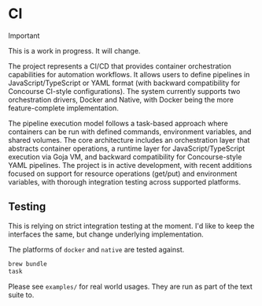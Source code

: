 # CI

<!-- deno-fmt-ignore-start -->
> [!IMPORTANT]
> This is a work in progress. It will change.
<!-- deno-fmt-ignore-end -->

The project represents a CI/CD that provides container orchestration
capabilities for automation workflows. It allows users to define pipelines in
JavaScript/TypeScript or YAML format (with backward compatibility for Concourse
CI-style configurations). The system currently supports two orchestration
drivers, Docker and Native, with Docker being the more feature-complete
implementation.

The pipeline execution model follows a task-based approach where containers can
be run with defined commands, environment variables, and shared volumes. The
core architecture includes an orchestration layer that abstracts container
operations, a runtime layer for JavaScript/TypeScript execution via Goja VM, and
backward compatibility for Concourse-style YAML pipelines. The project is in
active development, with recent additions focused on support for resource
operations (get/put) and environment variables, with thorough integration
testing across supported platforms.

## Testing

This is relying on strict integration testing at the moment. I'd like to keep
the interfaces the same, but change underlying implementation.

The platforms of `docker` and `native` are tested against.

```bash
brew bundle
task
```

Please see `examples/` for real world usages. They are run as part of the text
suite to.
